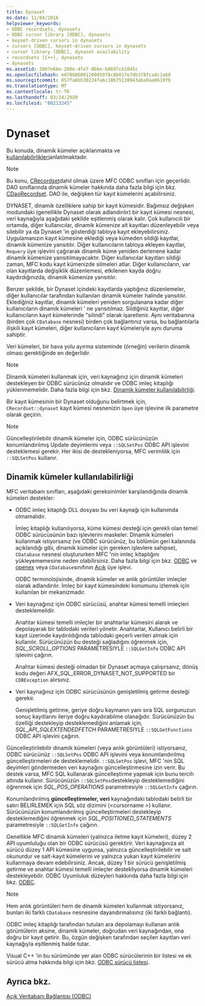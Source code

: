```yaml
---
title: Dynaset
ms.date: 11/04/2016
helpviewer_keywords:
- ODBC recordsets, dynasets
- ODBC cursor library [ODBC], dynasets
- keyset-driven cursors in dynasets
- cursors [ODBC], keyset-driven cursors in dynasets
- cursor library [ODBC], dynaset availability
- recordsets [C++], dynasets
- dynasets
ms.assetid: 2867e6be-208e-4fe7-8bbe-b8697cb1045c
ms.openlocfilehash: ed7098600126005978c8b017e7db378fca4c1a68
ms.sourcegitcommit: 857fa6b530224fa6c18675138043aba9aa0619fb
ms.translationtype: MT
ms.contentlocale: tr-TR
ms.lasthandoff: 03/24/2020
ms.locfileid: "80213245"
---
```

# <a name="dynaset"></a>Dynaset

Bu konuda, dinamik kümeler açıklanmakta ve [kullanılabilirlikleri](#_core_availability_of_dynasets)anlatılmaktadır.

> [!NOTE]
>  Bu konu, [CRecordset](../../mfc/reference/crecordset-class.md)dahil olmak üzere MFC ODBC sınıfları için geçerlidir. DAO sınıflarında dinamik kümeler hakkında daha fazla bilgi için bkz. [CDaoRecordset](../../mfc/reference/cdaorecordset-class.md). DAO ile, değişken tür kayıt kümelerini açabilirsiniz.

DYNASET, dinamik özelliklere sahip bir kayıt kümesidir. Bağımsız değişken modundaki (genellikle Dynaset olarak adlandırılır) bir kayıt kümesi nesnesi, veri kaynağıyla aşağıdaki şekilde eşitlenmiş olarak kalır. Çok kullanıcılı bir ortamda, diğer kullanıcılar, dinamik kümenize ait kayıtları düzenleyebilir veya silebilir ya da Dynaset 'in gösterdiği tabloya kayıt ekleyebilirsiniz. Uygulamanızın kayıt kümesine eklediği veya kümeden sildiği kayıtlar, dinamik kümenize yansıtılır. Diğer kullanıcıların tabloya ekleyen kayıtlar, `Requery` üye işlevini çağırarak dinamik küme yeniden derlenene kadar dinamik kümenize yansıtılmayacaktır. Diğer kullanıcılar kayıtları sildiği zaman, MFC kodu kayıt kümenizde silmeleri atlar. Diğer kullanıcıların, var olan kayıtlarda değişiklik düzenlemesi, etkilenen kayda doğru kaydırdığınızda, dinamik kümenize yansıtılır.

Benzer şekilde, bir Dynaset içindeki kayıtlarda yaptığınız düzenlemeler, diğer kullanıcılar tarafından kullanılan dinamik kümeler halinde yansıtılır. Eklediğiniz kayıtlar, dinamik kümeleri yeniden sorgulanana kadar diğer kullanıcıların dinamik kümeleri ' ne yansıtılmaz. Sildiğiniz kayıtlar, diğer kullanıcıların kayıt kümelerinde "silindi" olarak işaretlenir. Aynı veritabanına (birden çok `CDatabase` nesnesi) birden çok bağlantınız varsa, bu bağlantılarla ilişkili kayıt kümeleri, diğer kullanıcıların kayıt kümeleriyle aynı duruma sahiptir.

Veri kümeleri, bir hava yolu ayırma sisteminde (örneğin) verilerin dinamik olması gerektiğinde en değerlidir.

> [!NOTE]
> Dinamik kümeleri kullanmak için, veri kaynağınız için dinamik kümeleri destekleyen bir ODBC sürücünüz olmalıdır ve ODBC imleç kitaplığı yüklenmemelidir. Daha fazla bilgi için bkz. [Dinamik kümeler kullanılabilirliği](#_core_availability_of_dynasets).

Bir kayıt kümesinin bir Dynaset olduğunu belirtmek için, `CRecordset::dynaset` kayıt kümesi nesnenizin `Open` üye işlevine ilk parametre olarak geçirin.

> [!NOTE]
> Güncelleştirilebilir dinamik kümeler için, ODBC sürücünüzün konumlandırılmış Update deyimlerini veya `::SQLSetPos` ODBC API işlevini desteklemesi gerekir. Her ikisi de destekleniyorsa, MFC verimlilik için `::SQLSetPos` kullanır.

##  <a name="availability-of-dynasets"></a><a name="_core_availability_of_dynasets"></a>Dinamik kümeler kullanılabilirliği

MFC veritabanı sınıfları, aşağıdaki gereksinimler karşılandığında dinamik kümeleri destekler:

- ODBC imleç kitaplığı DLL dosyası bu veri kaynağı için kullanımda olmamalıdır.

   İmleç kitaplığı kullanılıyorsa, küme kümesi desteği için gerekli olan temel ODBC sürücüsünün bazı işlevlerini maskeler. Dinamik kümeleri kullanmak istiyorsanız (ve ODBC sürücünüz, bu bölümün geri kalanında açıklandığı gibi, dinamik kümeler için gereken işlevlere sahipse), `CDatabase` nesnesi oluştururken MFC 'nin imleç kitaplığını yükleyememesine neden olabilirsiniz. Daha fazla bilgi için bkz. [ODBC](../../data/odbc/odbc-basics.md) ve [openex](../../mfc/reference/cdatabase-class.md#openex) veya `CDatabase`sınıfının [Açık](../../mfc/reference/cdatabase-class.md#open) üye işlevi.

   ODBC terminolojisinde, dinamik kümeler ve anlık görüntüler imleçler olarak adlandırılır. İmleç bir kayıt kümesindeki konumunu izlemek için kullanılan bir mekanizmadır.

- Veri kaynağınız için ODBC sürücüsü, anahtar kümesi temelli imleçleri desteklemelidir.

   Anahtar kümesi temelli imleçler bir anahtarlar kümesini alarak ve depolayarak bir tablodaki verileri yönetir. Anahtarlar, Kullanıcı belirli bir kayıt üzerinde kaydırıldığında tablodaki geçerli verileri almak için kullanılır. Sürücünüzün bu desteği sağladığını öğrenmek için, *SQL_SCROLL_OPTIONS* PARAMETRESIYLE `::SQLGetInfo` ODBC API işlevini çağırın.

   Anahtar kümesi desteği olmadan bir Dynaset açmaya çalışırsanız, dönüş kodu değeri AFX_SQL_ERROR_DYNASET_NOT_SUPPORTED bir `CDBException` alırsınız.

- Veri kaynağınız için ODBC sürücüsünün genişletilmiş getirme desteği gerekir.

   Genişletilmiş getirme, geriye doğru kaymanın yanı sıra SQL sorgunuzun sonuç kayıtlarını ileriye doğru kaydırabilme olanağıdır. Sürücünüzün bu özelliği destekleyip desteklemediğini anlamak için, *SQL_API_SQLEXTENDEDFETCH* PARAMETRESIYLE `::SQLGetFunctions` ODBC API işlevini çağırın.

Güncelleştirilebilir dinamik kümeleri (veya anlık görüntüleri) istiyorsanız, ODBC sürücünüz `::SQLSetPos` ODBC API işlevini veya konumlandırılmış güncelleştirmeleri de desteklemelidir. `::SQLSetPos` işlevi, MFC 'nin SQL deyimleri göndermeden veri kaynağını güncelleştirmesine izin verir. Bu destek varsa, MFC SQL kullanarak güncelleştirme yapmak için bunu tercih altında kullanır. Sürücünüzün `::SQLSetPos`destekleyip desteklemediğini öğrenmek için *SQL_POS_OPERATIONS* parametresiyle `::SQLGetInfo` çağırın.

Konumlandırılmış **güncelleştirmeler, veri** kaynağındaki tablodaki belirli bir satırı BELIRLEMEK için SQL söz dizimini (\<cursorname >) kullanır. Sürücünüzün konumlandırılmış güncelleştirmeleri destekleyip desteklemediğini öğrenmek için *SQL_POSITIONED_STATEMENTS* parametresiyle `::SQLGetInfo` çağırın.

Genellikle MFC dinamik kümeleri (yalnızca iletme kayıt kümeleri), düzey 2 API uyumluluğu olan bir ODBC sürücüsü gerektirir. Veri kaynağınıza ait sürücü düzey 1 API kümesine uygunsa, yalnızca güncelleştirilebilir ve salt okunurdur ve salt-kayıt kümelerini ve yalnızca yukarı kayıt kümelerini kullanmaya devam edebilirsiniz. Ancak, düzey 1 bir sürücü genişletilmiş getirme ve anahtar kümesi temelli imleçler destekliyorsa dinamik kümeleri destekleyebilir. ODBC Uyumluluk düzeyleri hakkında daha fazla bilgi için bkz. [ODBC](../../data/odbc/odbc-basics.md).

> [!NOTE]
> Hem anlık görüntüleri hem de dinamik kümeleri kullanmak istiyorsanız, bunları iki farklı `CDatabase` nesnesine dayandırmalısınız (iki farklı bağlantı).

ODBC imleç kitaplığı tarafından tutulan ara depolamayı kullanan anlık görüntülerin aksine, dinamik kümeler, doğrudan veri kaynağından, ona doğru bir kayıt getirir. Bu, özgün değişken tarafından seçilen kayıtları veri kaynağıyla eşitlenmiş halde tutar.

Visual C++ 'in bu sürümünde yer alan ODBC sürücülerinin bir listesi ve ek sürücü alma hakkında bilgi için bkz. [ODBC sürücü listesi](../../data/odbc/odbc-driver-list.md).

## <a name="see-also"></a>Ayrıca bkz.

[Açık Veritabanı Bağlantısı (ODBC)](../../data/odbc/open-database-connectivity-odbc.md)
